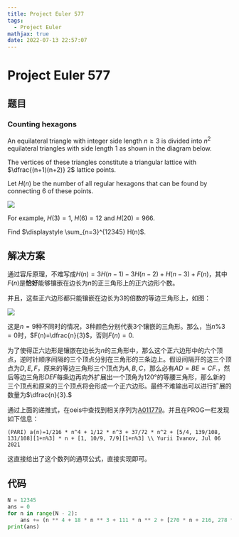 ```yaml
---
title: Project Euler 577
tags:
  - Project Euler
mathjax: true
date: 2022-07-13 22:57:07
---
```


<escape><!-- more --></escape>

# Project Euler 577

## 题目

### Counting hexagons

An equilateral triangle with integer side length $n \ge 3$ is divided into $n^2$ equilateral triangles with side length $1$ as shown in the diagram below.

The vertices of these triangles constitute a triangular lattice with $\dfrac{(n+1)(n+2)} 2$ lattice points.

Let $H(n)$ be the number of all regular hexagons that can be found by connecting $6$ of these points.

![](../images/p577_counting_hexagons.png)

For example, $H(3)=1$, $H(6)=12$ and $H(20)=966$.

Find $\displaystyle \sum_{n=3}^{12345} H(n)$.

## 解决方案

通过容斥原理，不难写成$H(n)=3H(n-1)-3H(n-2)+H(n-3)+F(n)$，其中$F(n)$是**恰好**能够镶嵌在边长为$n$的正三角形上的正六边形个数。

并且，这些正六边形都只能镶嵌在边长为$3$的倍数的等边三角形上，如图：

![](../images/p577-1.png)

这是$n=9$种不同时的情况，$3$种颜色分别代表$3$个镶嵌的三角形。那么，当$n\%3=0$时，$F(n)=\dfrac{n}{3}$，否则$F(n)=0.$

为了使得正六边形是镶嵌在边长为$n$的三角形中，那么这个正六边形中的六个顶点，逆时针顺序间隔的三个顶点分别在三角形的三条边上。假设间隔开的这三个顶点为$D,E,F$，原来的等边三角形三个顶点为$A,B,C$，那么必有$AD=BE=CF.$，然后等边三角形$DEF$每条边再向外扩展出一个顶角为$120°$的等腰三角形，那么新的三个顶点和原来的三个顶点将会形成一个正六边形。最终不难输出可以进行扩展的数量为$\dfrac{n}{3}.$

通过上面的递推式，在oeis中查找到相关序列为[A011779](https://oeis.org/A011779)。并且在PROG一栏发现如下信息：

```
(PARI) a(n)=1/216 * n^4 + 1/12 * n^3 + 37/72 * n^2 + [5/4, 139/108, 131/108][1+n%3] * n + [1, 10/9, 7/9][1+n%3] \\ Yurii Ivanov, Jul 06 2021
```

这直接给出了这个数列的通项公式，直接实现即可。

## 代码

```py
N = 12345
ans = 0
for n in range(N - 2):
    ans += (n ** 4 + 18 * n ** 3 + 111 * n ** 2 + [270 * n + 216, 278 * n + 240, 262 * n + 168][n % 3]) // 216
print(ans)

```

